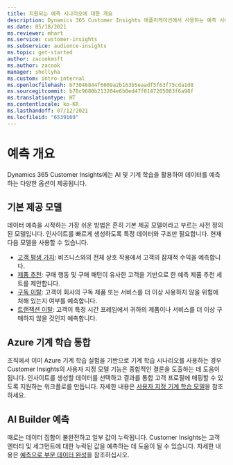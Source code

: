 ```yaml
---
title: 지원되는 예측 시나리오에 대한 개요
description: Dynamics 365 Customer Insights 애플리케이션에서 사용하는 예측 시나리오 및 옵션입니다.
ms.date: 05/18/2021
ms.reviewer: mhart
ms.service: customer-insights
ms.subservice: audience-insights
ms.topic: get-started
author: zacookmsft
ms.author: zacook
manager: shellyha
ms.custom: intro-internal
ms.openlocfilehash: b73046844f6009a2b163b5eaadf5f63f75cda1d8
ms.sourcegitcommit: b78c9680b213204e6b0ed47f0147205083f6a98f
ms.translationtype: HT
ms.contentlocale: ko-KR
ms.lasthandoff: 07/12/2021
ms.locfileid: "6539169"
---
```

# <a name="predictions-overview"></a>예측 개요

Dynamics 365 Customer Insights에는 AI 및 기계 학습을 활용하여 데이터를 예측하는 다양한 옵션이 제공됩니다. 

## <a name="out-of-box-models"></a>기본 제공 모델

데이터 예측을 시작하는 가장 쉬운 방법은 흔히 기본 제공 모델이라고 부르는 사전 정의된 모델입니다. 인사이트를 빠르게 생성하도록 특정 데이터와 구조만 필요합니다. 현재 다음 모델을 사용할 수 있습니다. 
- [고객 평생 가치](predict-customer-lifetime-value.md): 비즈니스와의 전체 상호 작용에서 고객의 잠재적 수익을 예측합니다. 
- [제품 추천](predict-product-recommendation.md): 구매 행동 및 구매 패턴이 유사한 고객을 기반으로 한 예측 제품 추천 세트를 제안합니다.
- [구독 이탈](predict-subscription-churn.md): 고객이 회사의 구독 제품 또는 서비스를 더 이상 사용하지 않을 위험에 처해 있는지 여부를 예측합니다.
- [트랜잭션 이탈](predict-transactional-churn.md): 고객이 특정 시간 프레임에서 귀하의 제품이나 서비스를 더 이상 구매하지 않을 것인지 예측합니다.

## <a name="azure-machine-learning-integration"></a>Azure 기계 학습 통합

조직에서 이미 Azure 기계 학습 실험을 기반으로 기계 학습 시나리오를 사용하는 경우 Customer Insights의 사용자 지정 모델 기능은 종합적인 결론을 도출하는 데 도움이 됩니다. 인사이트를 생성할 데이터를 선택하고 결과를 통합 고객 프로필에 매핑할 수 있도록 지원하는 워크플로를 만듭니다. 자세한 내용은 [사용자 지정 기계 학습 모델](custom-models.md)을 참조하세요.

## <a name="ai-builder-prediction"></a>AI Builder 예측

때로는 데이터 집합이 불완전하고 일부 값이 누락됩니다. Customer Insights는 고객 엔터티 및 세그먼트에 대한 누락된 값을 예측하는 데 도움이 될 수 있습니다. 자세한 내용은 [예측으로 부분 데이터 완성](predictions.md)을 참조하십시오.
